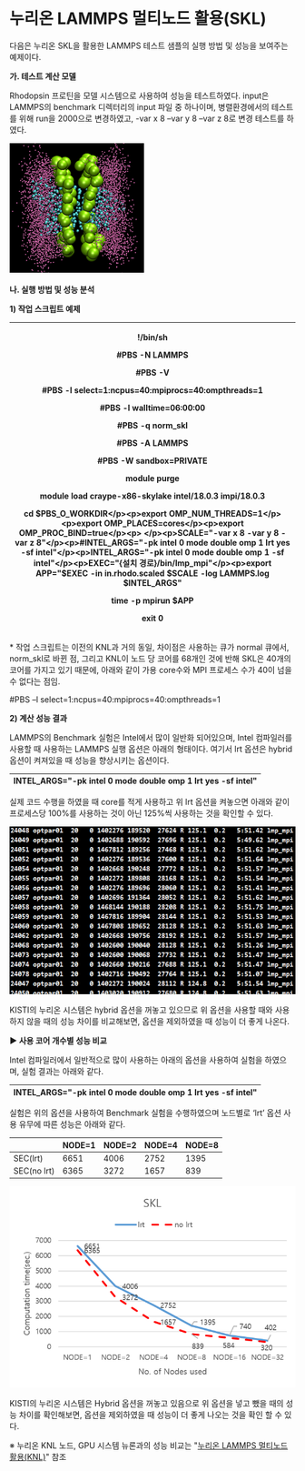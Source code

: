 # 누리온 LAMMPS 멀티노드 활용(SKL)

다음은 누리온 SKL을 활용한 LAMMPS 테스트 샘플의 실행 방법 및 성능을 보여주는 예제이다.

**가. 테스트 계산 모델**

Rhodopsin 프로틴을 모델 시스템으로 사용하여 성능을 테스트하였다. input은 LAMMPS의 benchmark 디렉터리의 input 파일 중 하나이며, 병렬환경에서의 테스트를 위해 run을 2000으로 변경하였고, -var x 8 –var y 8 –var z 8로 변경 테스트를 하였다.&#x20;

![](../../.gitbook/assets/99E949345DB78A7E2E.png)

**나. 실행 방법 및 성능 분석**

**1) 작업 스크립트 예제**

| <p>!/bin/sh</p><p>#PBS -N LAMMPS</p><p>#PBS -V</p><p>#PBS -l select=1:ncpus=40:mpiprocs=40:ompthreads=1</p><p>#PBS -l walltime=06:00:00</p><p>#PBS -q norm_skl</p><p>#PBS -A LAMMPS</p><p>#PBS -W sandbox=PRIVATE</p><p> </p><p>module purge</p><p>module load craype-x86-skylake intel/18.0.3 impi/18.0.3</p><p> </p><p>cd $PBS_O_WORKDIR</p><p>export OMP_NUM_THREADS=1</p><p>export OMP_PLACES=cores</p><p>export OMP_PROC_BIND=true</p><p> </p><p>SCALE="-var x 8 -var y 8 -var z 8"</p><p>#INTEL_ARGS="-pk intel 0 mode double omp 1 lrt yes -sf intel"</p><p>INTEL_ARGS="-pk intel 0 mode double omp 1 -sf intel"</p><p>EXEC="{설치 경로}/bin/lmp_mpi"</p><p>export APP="$EXEC -in in.rhodo.scaled $SCALE -log LAMMPS.log $INTEL_ARGS"</p><p> </p><p>time -p mpirun $APP</p><p>exit 0</p> |
| ------------------------------------------------------------------------------------------------------------------------------------------------------------------------------------------------------------------------------------------------------------------------------------------------------------------------------------------------------------------------------------------------------------------------------------------------------------------------------------------------------------------------------------------------------------------------------------------------------------------------------------------------------------------------------------------------------------------------------------------------------------------------------------------- |

\* 작업 스크립트는 이전의 KNL과 거의 동일, 차이점은 사용하는 큐가 normal 큐에서, norm\_skl로 바뀐 점, 그리고 KNL이 노드 당 코어를 68개인 것에 반해 SKL은 40개의 코어를 가지고 있기 때문에, 아래와 같이 가용 core수와 MPI 프로세스 수가 40이 넘을 수 없다는 점임.&#x20;

\#PBS –l select=1:ncpus=40:mpiprocs=40:ompthreads=1

**2) 계산 성능 결과**

LAMMPS의 Benchmark 실험은 Intel에서 많이 일반화 되어있으며,  Intel 컴파일러를 사용할 때 사용하는 LAMMPS 실행 옵션은 아래의 형태이다. 여기서 lrt 옵션은 hybrid 옵션이 켜져있을 때 성능을 향상시키는 옵션이다.

| INTEL\_ARGS="-pk intel 0 mode double omp 1 lrt yes -sf intel" |
| ------------------------------------------------------------- |

&#x20;실제 코드 수행을 하였을 때 core를 적게 사용하고 위 lrt 옵션을 켜놓으면 아래와 같이 프로세스당 100%를 사용하는 것이 아닌 125%씩 사용하는 것을 확인할 수 있다.

![](../../.gitbook/assets/99E32A3D5DBBB6B937.png)

KISTI의 누리온 시스템은 hybrid 옵션을 꺼놓고 있으므로 위 옵션을 사용할 때와 사용하지 않을 때의 성능 차이를 비교해보면, 옵션을 제외하였을 때 성능이 더 좋게 나온다.

**▶ 사용 코어 개수별 성능 비교**

Intel 컴파일러에서 일반적으로 많이 사용하는 아래의 옵션을 사용하여 실험을 하였으며, 실험 결과는 아래와 같다.

| INTEL\_ARGS="-pk intel 0 mode double omp 1 lrt yes -sf intel"  |
| -------------------------------------------------------------- |

실험은 위의 옵션을 사용하여 Benchmark 실험을 수행하였으며 노드별로 ‘lrt’ 옵션 사용 유무에 따른 성능은 아래와 같다.

&#x20;

| 　           | NODE=1 | NODE=2 | NODE=4 | NODE=8 |
| ----------- | ------ | ------ | ------ | ------ |
| SEC(lrt)    | 6651   | 4006   | 2752   | 1395   |
| SEC(no lrt) | 6365   | 3272   | 1657   | 839    |

![](../../.gitbook/assets/99BDBF445DBBBBB619.png)

KISTI의 누리온 시스템은 Hybrid 옵션을 꺼놓고 있음으로 위 옵션을 넣고 뺐을 때의 성능 차이를 확인해보면, 옵션을 제외하였을 때 성능이 더 좋게 나오는 것을 확인 할 수 있다.

※ 누리온 KNL 노드, GPU 시스템 뉴론과의 성능 비교는 "[누리온 LAMMPS](https://blog.ksc.re.kr/169)[ ](https://blog.ksc.re.kr/169)[멀티노드 활용](https://blog.ksc.re.kr/169)[(](https://blog.ksc.re.kr/169)[KNL)](https://blog.ksc.re.kr/169)" 참조
